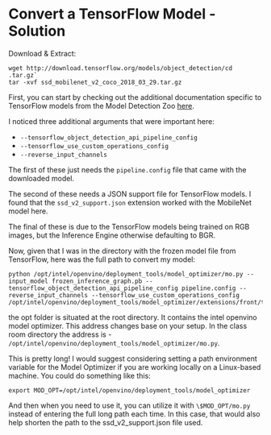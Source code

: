 # Convert a TensorFlow Model - Solution

Download & Extract:
```
wget http://download.tensorflow.org/models/object_detection/cd .tar.gz`
tar -xvf ssd_mobilenet_v2_coco_2018_03_29.tar.gz
```

First, you can start by checking out the additional documentation specific to TensorFlow
models from the Model Detection Zoo [here](https://docs.openvinotoolkit.org/latest/_docs_MO_DG_prepare_model_convert_model_tf_specific_Convert_Object_Detection_API_Models.html).

I noticed three additional arguments that were important here:

- `--tensorflow_object_detection_api_pipeline_config`
- `--tensorflow_use_custom_operations_config`
- `--reverse_input_channels`

The first of these just needs the `pipeline.config` file that came with the downloaded model.

The second of these needs a JSON support file for TensorFlow models. I found that the
`ssd_v2_support.json` extension worked with the MobileNet model here.

The final of these is due to the TensorFlow models being trained on RGB images, but the
Inference Engine otherwise defaulting to BGR.

Now, given that I was in the directory with the frozen model file from TensorFlow, here was the 
full path to convert my model:

```
python /opt/intel/openvino/deployment_tools/model_optimizer/mo.py --input_model frozen_inference_graph.pb --tensorflow_object_detection_api_pipeline_config pipeline.config --reverse_input_channels --tensorflow_use_custom_operations_config /opt/intel/openvino/deployment_tools/model_optimizer/extensions/front/tf/ssd_v2_support.json
```
the opt folder is situated at the root directory. It contains the intel openvino model optimizer. This address changes base on your setup. In the class room directory the address is - ` /opt/intel/openvino/deployment_tools/model_optimizer/mo.py`.


This is pretty long! I would suggest considering setting a path environment variable for the Model Optimizer if you are working locally on a Linux-based machine. You could do something like this:

```export MOD_OPT=/opt/intel/openvino/deployment_tools/model_optimizer```

And then when you need to use it, you can utilize it with `\$MOD_OPT/mo.py` instead of entering the full long path each time. In this case, that would also help shorten the path to the ssd_v2_support.json file used.